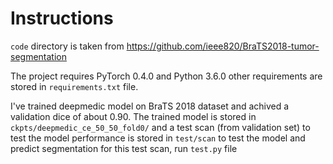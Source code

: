 # Instructions 

`code` directory is taken from https://github.com/ieee820/BraTS2018-tumor-segmentation 

The project requires PyTorch 0.4.0 and Python 3.6.0 
other requirements are stored in `requirements.txt` file.

I've trained deepmedic model on BraTS 2018 dataset and achived a validation dice of about 0.90.
The trained model is stored in `ckpts/deepmedic_ce_50_50_fold0/` and a test scan (from validation set) to test the model performance is stored in `test/scan` to test the model and predict segmentation for this test scan, run `test.py` file 